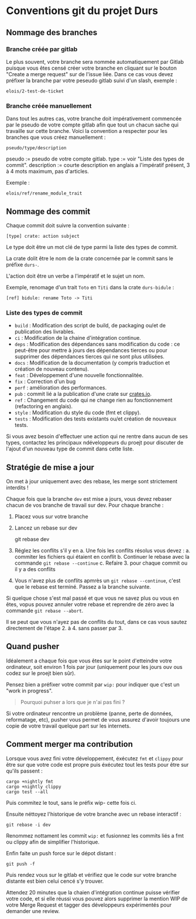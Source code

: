 # Conventions git du projet Durs

## Nommage des branches

### Branche créée par gitlab

Le plus souvent, votre branche sera nommée automatiquement par Gitlab puisque vous êtes censé créer votre branche en cliquant sur le bouton "Create a merge request" sur de l'issue liée.
Dans ce cas vous devez préfixer la branche par votre peseudo gitlab suivi d'un slash, exemple :

    elois/2-test-de-ticket

### Branche créée manuellement

Dans tout les autres cas, votre branche doit impérativement commencée par le pseudo de votre compte gitlab afin que tout un chacun sache qui travaille sur cette branche. Voici la convention a respecter pour les branches que vous créez manuellement :

    pseudo/type/description

pseudo := pseudo de votre compte gitlab.
type := voir "Liste des types de commit".
description := courte description en anglais a l'impératif présent, 3 à 4 mots maximum, pas d'articles.

Exemple :

    elois/ref/rename_module_trait

## Nommage des commit

Chaque commit doit suivre la convention suivante :

    [type] crate: action subject

Le type doit être un mot clé de type parmi la liste des types de commit.

La crate dolit être le nom de la crate concernée par le commit sans le préfixe `durs-`.

L'action doit être un verbe a l'impératif et le sujet un nom.

Exemple, renomage d'un trait `Toto` en `Titi` dans la crate `durs-bidule` :

    [ref] bidule: rename Toto -> Titi

### Liste des types de commit

* `build` : Modification des script de build, de packaging ou/et de publication des livrables.
* `ci` : Modification de la chaine d'intégration continue.
* `deps` : Modification des dépendances sans modification du code : ce peut-être pour mettre à jours des dépendances tierces ou pour supprimer des dépendances tierces qui ne sont plus utilisées.
* `docs` : Modification de la documentation (y compris traduction et création de nouveau contenu).
* `feat` : Développement d'une nouvelle fonctionnalitée.
* `fix` : Correction d'un bug
* `perf` :  amélioration des performances.
* `pub` : commit lié a la publication d'une crate sur [crates.io](https://crates.io).
* `ref` : Changement du code qui ne change rien au fonctionnement (refactoring en anglais).
* `style` : Modification du style du code (fmt et clippy).
* `tests` : Modification des tests existants ou/et création de nouveaux tests.

Si vous avez besoin d'effectuer une action qui ne rentre dans aucun de ses types, contactez les principaux ndéveloppeurs du proejt pour discuter de l'ajout d'un nouveau type de commit dans cette liste.

## Stratégie de mise a jour

On met à jour uniquement avec des rebase, les merge sont strictement interdits !

Chaque fois que la branche `dev` est mise a jours, vous devez rebaser chacun de vos branche de travail sur dev. Pour chaque branche :

1. Placez vous sur votre branche
2. Lancez un rebase sur dev

    git rebase dev

3. Réglez les conflits s'il y en a. Une fois les conflits résolus vous devez :
    a. commiter les fichiers qui étaient en conflit
    b. Continuer le rebase avec la commande `git rebase --continue`
    c. Refaire 3. pour chaque commit ou il y a des conflits

4. Vous n'avez plus de conflits apmrès un `git rebase --continue`, c'est que le rebase est terminé. Passez a la branche suivante.

Si quelque chose s'est mal passé et que vous ne savez plus ou vous en êtes, vopus pouvez annuler votre rebase et reprendre de zéro avec la commande `git rebase --abort`.

Il se peut que vous n'ayez pas de conflits du tout, dans ce cas vous sautez directement de l'étape 2. à 4. sans passer par 3.

## Quand pusher

Idéalement a chaque fois que vous êtes sur le point d'etteindre votre ordinateur, soit environ 1 fois par jour (uniquement pour les jours ouv ous codez sur le proejt bien sûr).

Pensez bien a préfixer votre commit par `wip:` pour indiquer que c'est un "work in progress".

> Pourquoi puhser a lors que je n'ai pas fini ?

Si votre ordinateur rencontre un problème (panne, perte de données, reformatage, etc), pusher vous permet de vous assurez d'avoir toujours une copie de votre travail quelque part sur les internets.

## Comment merger ma contribution

Lorsque vous avez fini votre développement, éxécutez `fmt` et `clippy` pour être sur que votre code est propre puis éxécutez tout les tests pour être sur qu'ils passent :

    cargo +nightly fmt
    cargo +nightly clippy
    cargo test --all

Puis commitez le tout, sans le préfix wip- cette fois ci.

Ensuite néttoyez l'historique de votre branche avec un rebase interactif :

    git rebase -i dev

Renommez nottament les commit `wip:` et fusionnez les commits liés a fmt ou clippy afin de simplifier l'historique.

Enfin faite un push force sur le dépot distant :

    git push -f

Puis rendez vous sur le gitlab et vérifiez que le code sur votre branche distante est bien celui cencé s'y trouver.

Attendez 20 minutes que la chaien d'intégration continue puisse vérifier votre code, et si elle réussi vous pouvez alors supprimer la mention WIP de votre Merge Request et tagger des développeurs expérimentés pour demander une review.
